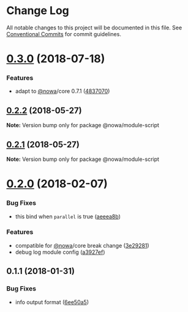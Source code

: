 # Change Log

All notable changes to this project will be documented in this file.
See [Conventional Commits](https://conventionalcommits.org) for commit guidelines.

<a name="0.3.0"></a>
# [0.3.0](https://github.com/nowa-webpack/nowa2/compare/@nowa/module-script@0.2.2...@nowa/module-script@0.3.0) (2018-07-18)


### Features

* adapt to [@nowa](https://github.com/nowa)/core 0.7.1 ([4837070](https://github.com/nowa-webpack/nowa2/commit/4837070))




<a name="0.2.2"></a>
## [0.2.2](https://github.com/nowa-webpack/nowa2/compare/@nowa/module-script@0.2.1...@nowa/module-script@0.2.2) (2018-05-27)




**Note:** Version bump only for package @nowa/module-script

<a name="0.2.1"></a>
## [0.2.1](https://github.com/nowa-webpack/nowa2/compare/@nowa/module-script@0.2.0...@nowa/module-script@0.2.1) (2018-05-27)




**Note:** Version bump only for package @nowa/module-script

<a name="0.2.0"></a>
# [0.2.0](https://github.com/nowa-webpack/nowa2/compare/@nowa/module-script@0.1.1...@nowa/module-script@0.2.0) (2018-02-07)


### Bug Fixes

* this bind when `parallel` is true ([aeeea8b](https://github.com/nowa-webpack/nowa2/commit/aeeea8b))


### Features

* compatible for [@nowa](https://github.com/nowa)/core break change ([3e29281](https://github.com/nowa-webpack/nowa2/commit/3e29281))
* debug log module config ([a3927ef](https://github.com/nowa-webpack/nowa2/commit/a3927ef))




<a name="0.1.1"></a>
## 0.1.1 (2018-01-31)


### Bug Fixes

* info output format ([6ee50a5](https://github.com/nowa-webpack/nowa2/commit/6ee50a5))
